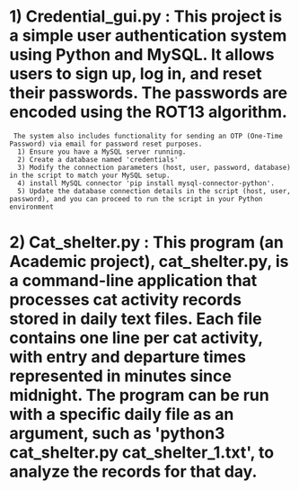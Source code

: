 # 1) Credential_gui.py :  This project is a simple user authentication system using Python and MySQL. It allows users to sign up, log in, and reset their passwords. The passwords are encoded using the ROT13 algorithm. 
     The system also includes functionality for sending an OTP (One-Time Password) via email for password reset purposes.
      1) Ensure you have a MySQL server running.
      2) Create a database named 'credentials'
      3) Modify the connection parameters (host, user, password, database) in the script to match your MySQL setup.
      4) install MySQL connector 'pip install mysql-connector-python'.
      5) Update the database connection details in the script (host, user, password), and you can proceed to run the script in your Python environment

     
# 2) Cat_shelter.py : This program (an Academic project), cat_shelter.py, is a command-line application that processes cat activity records stored in daily text files. Each file contains one line per cat activity, with entry and departure times represented in minutes since midnight. The program can be run with a specific daily file as an argument, such as 'python3 cat_shelter.py cat_shelter_1.txt', to analyze the records for that day.
